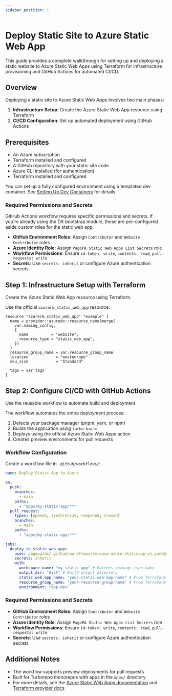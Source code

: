 ```yaml
---
sidebar_position: 1
---
```


# Deploy Static Site to Azure Static Web App

This guide provides a complete walkthrough for setting up and deploying a static
website to Azure Static Web Apps using Terraform for infrastructure provisioning
and GitHub Actions for automated CI/CD.

## Overview

Deploying a static site to Azure Static Web Apps involves two main phases:

1. **Infrastructure Setup**: Create the Azure Static Web App resource using
   Terraform
2. **CI/CD Configuration**: Set up automated deployment using GitHub Actions

## Prerequisites

- An Azure subscription
- Terraform installed and configured
- A GitHub repository with your static site code
- Azure CLI installed (for authentication)
- Terraform installed and configured

You can set up a fully configured environment using a templated dev container.
See [Setting Up Dev Containers](../../dev-containers/index.md) for details.

### Required Permissions and Secrets

GitHub Actions workflow requires specific permissions and secrets. If you're
already using the DX bootstrap module, these are pre-configured aside custom
roles for the static web app.

- **GitHub Environment Roles**: Assign `Contributor` and `Website Contributor`
  roles
- **Azure Identity Role**: Assign `PagoPA Static Web Apps List Secrets` role
- **Workflow Permissions**: Ensure `id-token: write`, `contents: read`,
  `pull-requests: write`
- **Secrets**: Use `secrets: inherit` or configure Azure authentication secrets

## Step 1: Infrastructure Setup with Terraform

Create the Azure Static Web App resource using Terraform.

Use the official `azurerm_static_web_app` resource:

```hcl
resource "azurerm_static_web_app" "example" {
  name = provider::azuredx::resource_name(merge(
    var.naming_config,
    {
      name          = "website",
      resource_type = "static_web_app",
    })
  )
  resource_group_name = var.resource_group_name
  location            = "westeurope"
  sku_size            = "Standard"

  tags = var.tags
}
```

## Step 2: Configure CI/CD with GitHub Actions

Use the reusable workflow to automate build and deployment.

The workflow automates the entire deployment process:

1. Detects your package manager (pnpm, yarn, or npm)
2. Builds the application using `turbo build`
3. Deploys using the official Azure Static Web Apps action
4. Creates preview environments for pull requests

### Workflow Configuration

Create a workflow file in `.github/workflows/`:

```yaml
name: Deploy Static App to Azure

on:
  push:
    branches:
      - main
    paths:
      - "apps/my-static-app/**"
  pull_request:
    types: [opened, synchronize, reopened, closed]
    branches:
      - main
    paths:
      - "apps/my-static-app/**"

jobs:
  deploy_to_static_web_app:
    uses: pagopa/dx/.github/workflows/release-azure-staticapp-v1.yaml@main
    secrets: inherit
    with:
      workspace_name: "my-static-app" # Matches package.json name
      output_dir: "dist" # Build output directory
      static_web_app_name: "your-static-web-app-name" # From Terraform
      resource_group_name: "your-resource-group-name" # From Terraform
      environment: "app-dev"
```

### Required Permissions and Secrets

- **GitHub Environment Roles**: Assign `Contributor` and `Website Contributor`
  roles
- **Azure Identity Role**: Assign `PagoPA Static Web Apps List Secrets` role
- **Workflow Permissions**: Ensure `id-token: write`, `contents: read`,
  `pull-requests: write`
- **Secrets**: Use `secrets: inherit` or configure Azure authentication secrets

## Additional Notes

- The workflow supports preview deployments for pull requests
- Built for Turborepo monorepos with apps in the `apps/` directory
- For more details, see the
  [Azure Static Web Apps documentation](https://learn.microsoft.com/en-us/azure/static-web-apps/)
  and
  [Terraform provider docs](https://registry.terraform.io/providers/hashicorp/azurerm/latest/docs/resources/static_web_app)
